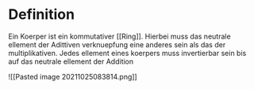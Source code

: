 # Definition
Ein Koerper ist ein kommutativer [[Ring]]. Hierbei muss das neutrale ellement der Adittiven verknuepfung eine anderes sein als das der multiplikativen. Jedes ellement eines koerpers muss invertierbar sein bis auf das neutrale ellement der Addition 

![[Pasted image 20211025083814.png]] 
